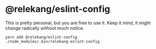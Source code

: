 # @relekang/eslint-config

This is pretty personal, but you are free to use it. 
Keep it mind, it might change radically without much notice.

```
yarn add @relekang/eslint-config
./node_modules/.bin/relekang-eslint-config
```
